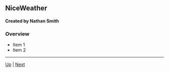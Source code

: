 ## NiceWeather
#### Created by Nathan Smith

### Overview
* Item 1
* Item 2

<hr>

[Up](../README.md) | [Next](javaInstall.md)
